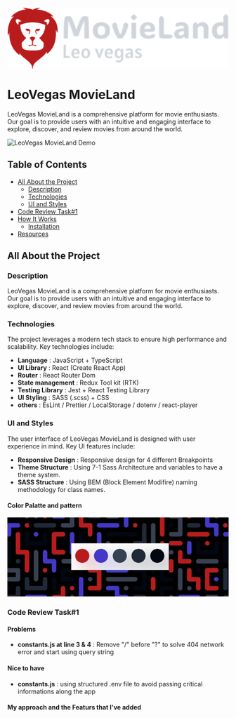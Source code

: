 ![LeoVegas MovieLand Logo](https://raw.githubusercontent.com/h-mahmoodi/leovegas-movieland/working/public/docs/app-logo.png)

# LeoVegas MovieLand

LeoVegas MovieLand is a comprehensive platform for movie enthusiasts. Our goal is to provide users with an intuitive and engaging interface to explore, discover, and review movies from around the world.

![LeoVegas MovieLand Demo](https://raw.githubusercontent.com/h-mahmoodi/leovegas-movieland/working/public/docs/app-demo.png)

## Table of Contents

- [All About the Project](#all-about-the-project)
  - [Description](#description)
  - [Technologies](#technologies)
  - [UI and Styles](#ui-and-styles)
- [Code Review Task#1](#code-review)
- [How It Works](#how-it-works)
  - [Installation](#installation)
- [Resources](#resources)

## All About the Project

### Description

LeoVegas MovieLand is a comprehensive platform for movie enthusiasts. Our goal is to provide users with an intuitive and engaging interface to explore, discover, and review movies from around the world.

### Technologies

The project leverages a modern tech stack to ensure high performance and scalability. Key technologies include:

- **Language** : JavaScript + TypeScript
- **UI Library** : React (Create React App)
- **Router** : React Router Dom
- **State management** : Redux Tool kit (RTK)
- **Testing Library** : Jest + React Testing Library
- **UI Styling** : SASS (.scss) + CSS
- **others** : EsLint / Prettier / LocalStorage / dotenv / react-player

### UI and Styles

The user interface of LeoVegas MovieLand is designed with user experience in mind. Key UI features include:

- **Responsive Design** : Responsive design for 4 different Breakpoints
- **Theme Structure** : Using 7-1 Sass Architecture and variables to have a theme system.
- **SASS Structure** : Using BEM (Block Element Modifire) naming methodology for class names.

#### Color Palatte and pattern

![LeoVegas MovieLand Logo](https://raw.githubusercontent.com/h-mahmoodi/leovegas-movieland/working/public/docs/app-colors.jpg)

### Code Review Task#1

#### Problems

- **constants.js at line 3 & 4** : Remove "/" before "?" to solve 404 network error and start using query string

#### Nice to have

- **constants.js** : using structured .env file to avoid passing critical informations along the app

#### My approach and the Featurs that I've added
